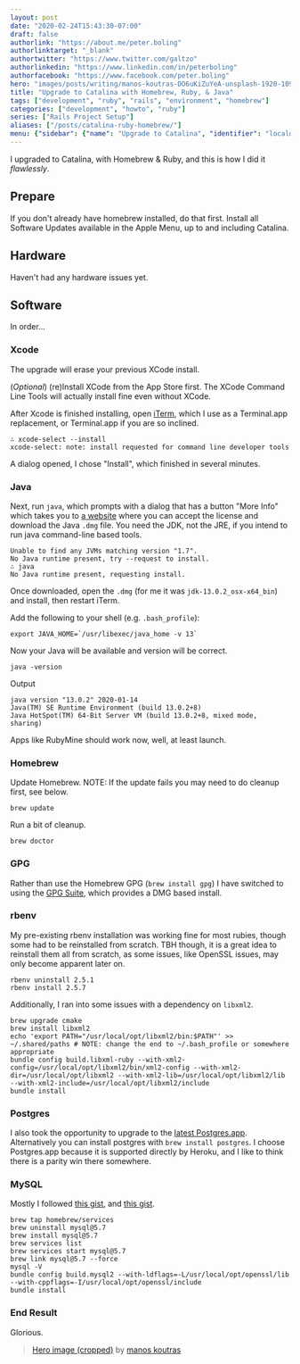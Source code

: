 ```yaml
---
layout: post
date: "2020-02-24T15:43:30-07:00"
draft: false
authorlink: "https://about.me/peter.boling"
authorlinktarget: "_blank"
authortwitter: "https://www.twitter.com/galtzo"
authorlinkedin: "https://www.linkedin.com/in/peterboling"
authorfacebook: "https://www.facebook.com/peter.boling"
hero: "images/posts/writing/manos-koutras-DO6uKiZuYeA-unsplash-1920-1095-crop.png"
title: "Upgrade to Catalina with Homebrew, Ruby, & Java"
tags: ["development", "ruby", "rails", "environment", "homebrew"]
categories: ["development", "howto", "ruby"]
series: ["Rails Project Setup"]
aliases: ["/posts/catalina-ruby-homebrew/"]
menu: {"sidebar": {"name": "Upgrade to Catalina", "identifier": "localdev-setup-catalina-upgrade", "parent": "localdev-setup", "weight": 20}}
---
```

I upgraded to Catalina, with Homebrew & Ruby, and this is how I did it *flawlessly*.

## Prepare

If you don't already have homebrew installed, do that first.
Install all Software Updates available in the Apple Menu, up to and including Catalina.

## Hardware

Haven't had any hardware issues yet.

## Software

In order...

### Xcode

The upgrade will erase your previous XCode install.

(*Optional*) (re)Install XCode from the App Store first.  The XCode Command Line Tools will actually install fine even without XCode.

After Xcode is finished installing, open [iTerm](https://www.iterm2.com/downloads.html), which I use as a Terminal.app replacement, or Terminal.app if you are so inclined.

```
∴ xcode-select --install
xcode-select: note: install requested for command line developer tools
```

A dialog opened, I chose "Install", which finished in several minutes.

### Java

Next, run `java`, which prompts with a dialog that has a button "More Info" which takes you to [a website](https://www.oracle.com/java/technologies/javase-jdk13-downloads.html) where you can accept the license and download the Java `.dmg` file.  You need the JDK, not the JRE, if you intend to run java command-line based tools.

```
Unable to find any JVMs matching version "1.7".
No Java runtime present, try --request to install.
∴ java
No Java runtime present, requesting install.
```

Once downloaded, open the `.dmg` (for me it was `jdk-13.0.2_osx-x64_bin`) and install, then restart iTerm.

Add the following to your shell (e.g. `.bash_profile`):
```
export JAVA_HOME=`/usr/libexec/java_home -v 13`
```

Now your Java will be available and version will be correct.
```
java -version
```

Output
```
java version "13.0.2" 2020-01-14
Java(TM) SE Runtime Environment (build 13.0.2+8)
Java HotSpot(TM) 64-Bit Server VM (build 13.0.2+8, mixed mode, sharing)
```

Apps like RubyMine should work now, well, at least launch.

### Homebrew

Update Homebrew.  NOTE: If the update fails you may need to do cleanup first, see below.

```
brew update
```

Run a bit of cleanup.

```
brew doctor
```

### GPG

Rather than use the Homebrew GPG (`brew install gpg`) I have switched to using the [GPG Suite](https://gpgtools.org/), which provides a DMG based install.

### rbenv

My pre-existing rbenv installation was working fine for most rubies, though some had to be reinstalled from scratch. TBH though, it is a great idea to reinstall them all from scratch, as some issues, like OpenSSL issues, may only become apparent later on.

```
rbenv uninstall 2.5.1
rbenv install 2.5.7
```  
  
Additionally, I ran into some issues with a dependency on `libxml2`.

```
brew upgrade cmake
brew install libxml2
echo 'export PATH="/usr/local/opt/libxml2/bin:$PATH"' >> ~/.shared/paths # NOTE: change the end to ~/.bash_profile or somewhere appropriate
bundle config build.libxml-ruby --with-xml2-config=/usr/local/opt/libxml2/bin/xml2-config --with-xml2-dir=/usr/local/opt/libxml2 --with-xml2-lib=/usr/local/opt/libxml2/lib --with-xml2-include=/usr/local/opt/libxml2/include
bundle install
```

### Postgres

I also took the opportunity to upgrade to the [latest Postgres.app](http://postgresapp.com/).  Alternatively you can install postgres with `brew install postgres`.  I choose Postgres.app because it is supported directly by Heroku, and I like to think there is a parity win there somewhere.

### MySQL

Mostly I followed [this gist](https://gist.github.com/operatino/392614486ce4421063b9dece4dfe6c21), and [this gist](https://gist.github.com/fernandoaleman/ee3ac6957c2ba4f7d7d33a251d58b191#gistcomment-2735728).

```
brew tap homebrew/services
brew uninstall mysql@5.7
brew install mysql@5.7
brew services list
brew services start mysql@5.7
brew link mysql@5.7 --force
mysql -V
bundle config build.mysql2 --with-ldflags=-L/usr/local/opt/openssl/lib --with-cppflags=-I/usr/local/opt/openssl/include
bundle install
```

### End Result

Glorious.

> [Hero image (cropped)](https://unsplash.com/photos/DO6uKiZuYeA) by [manos koutras](https://unsplash.com/@manosk)
